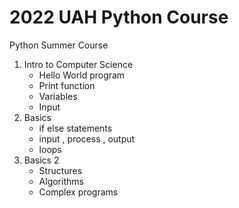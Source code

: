 # 2022 UAH Python Course
Python Summer Course
1. Intro to Computer Science
   - Hello World program
   - Print function
   - Variables
   - Input
2. Basics 
   - if else statements
   - input , process , output
   - loops
3. Basics 2
   - Structures
   - Algorithms
   - Complex programs
